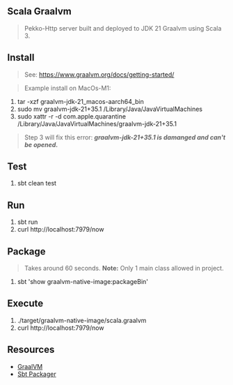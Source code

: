 Scala Graalvm
-------------
>Pekko-Http server built and deployed to JDK 21 Graalvm using Scala 3.

Install
-------
>See: https://www.graalvm.org/docs/getting-started/

>Example install on MacOs-M1:
1. tar -xzf graalvm-jdk-21_macos-aarch64_bin
2. sudo mv graalvm-jdk-21+35.1 /Library/Java/JavaVirtualMachines
3. sudo xattr -r -d com.apple.quarantine /Library/Java/JavaVirtualMachines/graalvm-jdk-21+35.1
>Step 3 will fix this error: ***graalvm-jdk-21+35.1 is damanged and can't be opened.***

Test
----
1. sbt clean test

Run
---
1. sbt run
2. curl http://localhost:7979/now

Package
-------
>Takes around 60 seconds. **Note:** Only 1 main class allowed in project.
1. sbt 'show graalvm-native-image:packageBin'

Execute
-------
1. ./target/graalvm-native-image/scala.graalvm
2. curl http://localhost:7979/now

Resources
---------
* [GraalVM](https://www.graalvm.org/docs/introduction/)
* [Sbt Packager](https://www.scala-sbt.org/sbt-native-packager/formats/graalvm-native-image.html)